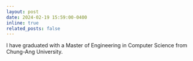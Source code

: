 ```yaml
---
layout: post
date: 2024-02-19 15:59:00-0400
inline: true
related_posts: false
---
```


I have graduated with a Master of Engineering in Computer Science from Chung-Ang University.
